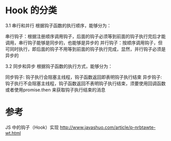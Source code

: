 <!--
 * @Description:
 * @Author: xlm
 * @Date: 2023-02-24 10:49:58
 * @LastEditTime: 2023-02-24 10:52:03
 * @LastEditors: xlm
-->


# Hook 的分类

3.1 串行和并行
根据钩子函数的执行顺序，能够分为：

串行钩子：根据注册顺序调用钩子，后面的钩子必须等到前面的钩子执行完后才能调用，串行钩子能够是同步的，也能够是异步的
并行钩子：按顺序调用钩子，但可同时执行，即后面的钩子不用等到前面的钩子执行完成，显然，并行钩子必须是异步的

3.2 同步和异步
根据钩子函数的执行方式，能够分为：

同步钩子: 钩子执行会阻塞主线程，钩子函数返回即表明钩子执行结束
异步钩子: 钩子执行不会阻塞主线程，钩子函数返回不表明钩子执行结束，须要使用回调函数或者使用promise.then 来获取钩子执行结束的消息



# 参考
JS 中的钩子（Hook）实现  http://www.javashuo.com/article/p-nrbtawte-wt.html